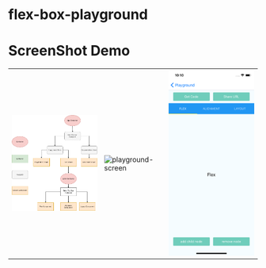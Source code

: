# flex-box-playground
# ScreenShot Demo
|   |   |   |
|---|---|---|
|<img alt="base-flow" src="images/step1/base-flow.png" width="320">| <img alt="playground-screen" src="demo/step1/playground-screen.png" width="320">| <img alt="tab-screen" src="images/step1/tab-screen.png" width="320">|
